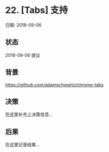 # 22. [Tabs] 支持

日期: 2018-09-06

## 状态

2018-09-06 提议

## 背景

https://github.com/adamschwartz/chrome-tabs

## 决策

在这里补充上决策信息...

## 后果

在这里记录结果...

